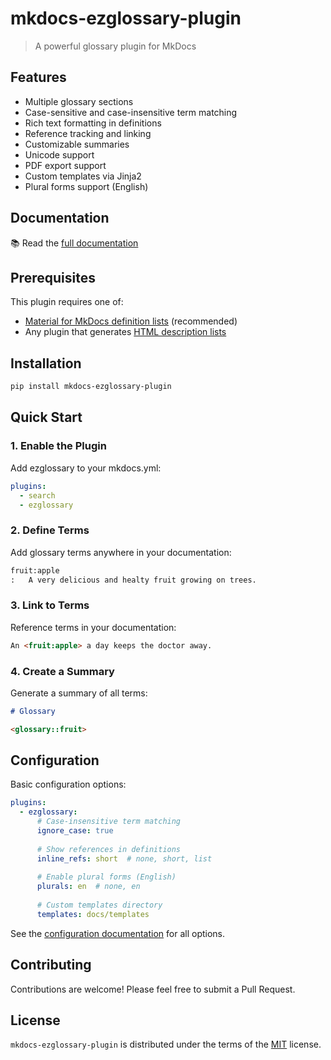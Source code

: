 # mkdocs-ezglossary-plugin

> A powerful glossary plugin for MkDocs

## Features

- Multiple glossary sections
- Case-sensitive and case-insensitive term matching
- Rich text formatting in definitions
- Reference tracking and linking
- Customizable summaries
- Unicode support
- PDF export support
- Custom templates via Jinja2
- Plural forms support (English)

## Documentation

📚 Read the [full documentation](https://realtimeprojects.github.io/mkdocs-ezglossary)

## Prerequisites

This plugin requires one of:
- [Material for MkDocs definition lists](https://squidfunk.github.io/mkdocs-material/reference/lists/) (recommended)
- Any plugin that generates [HTML description lists](https://www.w3schools.com/HTML/html_lists.asp)

## Installation

```bash
pip install mkdocs-ezglossary-plugin
```

## Quick Start

### 1. Enable the Plugin

Add ezglossary to your mkdocs.yml:

```yaml
plugins:
  - search
  - ezglossary
```

### 2. Define Terms

Add glossary terms anywhere in your documentation:

```markdown
fruit:apple
:   A very delicious and healty fruit growing on trees.
```

### 3. Link to Terms

Reference terms in your documentation:

```markdown
An <fruit:apple> a day keeps the doctor away.
```

### 4. Create a Summary

Generate a summary of all terms:

```markdown
# Glossary

<glossary::fruit>
```

## Configuration

Basic configuration options:

```yaml
plugins:
  - ezglossary:
      # Case-insensitive term matching
      ignore_case: true
      
      # Show references in definitions
      inline_refs: short  # none, short, list
      
      # Enable plural forms (English)
      plurals: en  # none, en
      
      # Custom templates directory
      templates: docs/templates
```

See the [configuration documentation](https://realtimeprojects.github.io/mkdocs-ezglossary/configuration) for all options.

## Contributing

Contributions are welcome! Please feel free to submit a Pull Request.

## License

`mkdocs-ezglossary-plugin` is distributed under the terms of the [MIT](https://spdx.org/licenses/MIT.html) license.
